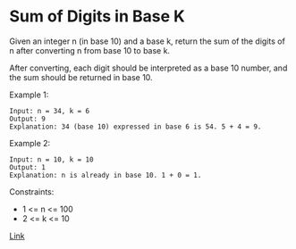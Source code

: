 #  Sum of Digits in Base K #
Given an integer n (in base 10) and a base k, return the sum of the digits of n after converting n from base 10 to base k.

After converting, each digit should be interpreted as a base 10 number, and the sum should be returned in base 10.

Example 1:
```
Input: n = 34, k = 6
Output: 9
Explanation: 34 (base 10) expressed in base 6 is 54. 5 + 4 = 9.
```

Example 2:
```
Input: n = 10, k = 10
Output: 1
Explanation: n is already in base 10. 1 + 0 = 1.
```
Constraints:
 - 1 <= n <= 100
 - 2 <= k <= 10

[Link](https://leetcode.com/problems/sum-of-digits-in-base-k/)